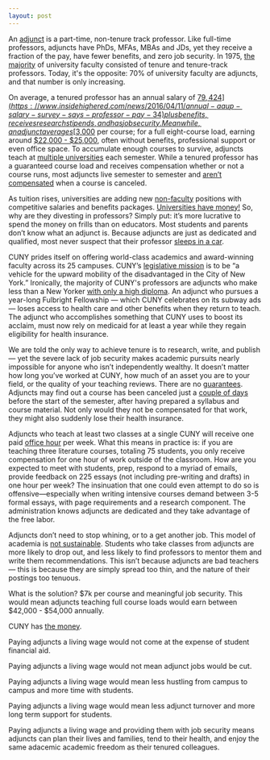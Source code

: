 ```yaml
---
layout: post
---
```

An [adjunct](http://cunyadjunctproject.org/files/2009/03/main-points-and-discussion-questions.pdf) is a part-time, non-tenure track professor. Like full-time professors, adjuncts have PhDs, MFAs, MBAs and JDs, yet they receive a fraction of the pay, have fewer benefits, and zero job security. In 1975, [the majority](https://www.aaup.org/sites/default/files/Faculty_Trends_0.pdf) of university faculty consisted of tenure and tenure-track professors. Today, it's the opposite: 70% of university faculty are adjuncts, and that number is only increasing.

On average, a tenured professor has an annual salary of [$79,424](https://www.insidehighered.com/news/2016/04/11/annual-aaup-salary-survey-says-professor-pay-34) plus benefits, receives research stipends, and has job security. Meanwhile, an adjunct averages [$3,000](https://www.insidehighered.com/news/2014/02/05/college-work-forces-grew-not-fast-enrollment) per course; for a full eight-course load, earning around [$22,000 - $25,000](https://www.npr.org/2013/09/22/224946206/adjunct-professor-dies-destitute-then-sparks-debate), often without benefits, professional support or even office space. To accumulate enough courses to survive, adjuncts teach at [multiple universities](https://www.insidehighered.com/advice/2015/05/11/essay-instructor-who-has-taught-adjunct-25-years) each semester. While a tenured professor has a guaranteed course load and receives compensation whether or not a course runs, most adjuncts live semester to semester and [aren’t compensated](http://www.academicworkforce.org/CAW_portrait_2012.pdf) when a course is canceled.

As tuition rises, universities are adding new [non-faculty](https://www.air.org/sites/default/files/downloads/report/DeltaCostAIR-Labor-Expensive-Higher-Education-Staffing-Brief-Feb2014.pdf) positions with competitive salaries and benefits packages. [Universities have money!](https://www.theatlantic.com/business/archive/2015/09/higher-education-college-adjunct-professor-salary/404461/) So, why are they divesting in professors? Simply put: it’s more lucrative to spend the money on frills than on educators. Most students and parents don’t know what an adjunct is. Because adjuncts are just as dedicated and qualified, most never suspect that their professor [sleeps in a car](https://www.theatlantic.com/business/archive/2015/09/higher-education-college-adjunct-professor-salary/404461/). 

CUNY prides itself on offering world-class academics and award-winning faculty across its 25 campuses.  CUNY’s [legislative mission](http://www2.cuny.edu/about/) is to be “a vehicle for the upward mobility of the disadvantaged in the City of New York.” Ironically, the majority of CUNY's professors are adjuncts who make less than a New Yorker [with only a high diploma](http://cunyadjunctproject.org/files/2009/10/equityweek.pdf). An adjunct who pursues a year-long Fulbright Fellowship — which CUNY celebrates on its subway ads — loses access to health care and other benefits when they return to teach. The adjunct who accomplishes something that CUNY uses to boost its acclaim, must now rely on medicaid for at least a year while they regain eligibility for health insurance.

We are told the only way to achieve tenure is to research, write, and publish — yet the severe lack of job security makes academic pursuits nearly impossible for anyone who isn’t independently wealthy. It doesn’t matter how long you’ve worked at CUNY, how much of an asset you are to your field, or the quality of your teaching reviews. There are no [guarantees](http://cunyadjunctproject.org/files/2009/10/equityweek.pdf). Adjuncts may find out a course has been canceled just a [couple of days](http://psc-cuny.org/adjuncts-stories-job-insecurity) before the start of the semester, after having prepared a syllabus and course material. Not only would they not be compensated for that work, they might also suddenly lose their health insurance.

Adjuncts who teach at least two classes at a single CUNY will receive one paid [office hour](http://cunyadjunctproject.org/teaching-resources/#anchors1) per week. What this means in practice is: if you are teaching three literature courses, totaling 75 students, you only receive compensation for one hour of work outside of the classroom. How are you expected to meet with students, prep, respond to a myriad of emails, provide feedback on 225 essays (not including pre-writing and drafts) in one hour per week? The insinuation that one could even attempt to do so is offensive—especially when writing intensive courses demand between 3-5 formal essays, with page requirements and a research component. The administration knows adjuncts are dedicated and they take advantage of the free labor. 

Adjuncts don’t need to stop whining, or to a get another job. This model of academia is [not sustainable](https://www.forbes.com/sites/noodleeducation/2015/05/28/more-than-half-of-college-faculty-are-adjuncts-should-you-care/#5aef34061600). Students who take classes from adjuncts are more likely to drop out, and less likely to find professors to mentor them and write them recommendations. This isn’t because adjuncts are bad teachers — this is because they are simply spread too thin, and the nature of their postings too tenuous. 

What is the solution? $7k per course and meaningful job security. This would mean adjuncts teaching full course loads would earn between $42,000 - $54,000 annually.

CUNY has [the money](https://www.nytimes.com/2017/02/21/nyregion/city-college-of-new-york-president-investigation.html?_r=0). 

Paying adjuncts a living wage would not come at the expense of student financial aid.

Paying adjuncts a living wage would not mean adjunct jobs would be cut.

Paying adjuncts a living wage would mean less hustling from campus to campus and more time with students.

Paying adjuncts a living wage would mean less adjunct turnover and more long term support for students.

Paying adjuncts a living wage and providing them with job security means adjuncts can plan their lives and families, tend to their health, and enjoy the same adacemic academic freedom as their tenured colleagues. 




